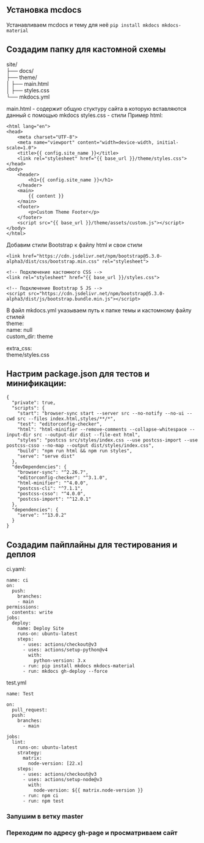 ## Установка mcdocs

Устанавливаем mcdocs и тему для неё ```pip install mkdocs mkdocs-material```

## Создадим папку для кастомной схемы

site/   
├── docs/   
├── theme/   
│   ├── main.html   
│   ├── styles.css   
└── mkdocs.yml

main.html - содержит общую стуктуру сайта в которую вставляются данный с помощью mkdocs
styles.css - стили
Пример html:
```<!DOCTYPE html>
<html lang="en">
<head>
    <meta charset="UTF-8">
    <meta name="viewport" content="width=device-width, initial-scale=1.0">
    <title>{{ config.site_name }}</title>
    <link rel="stylesheet" href="{{ base_url }}/theme/styles.css">
</head>
<body>
    <header>
        <h1>{{ config.site_name }}</h1>
    </header>
    <main>
        {{ content }}
    </main>
    <footer>
        <p>Custom Theme Footer</p>
    </footer>
    <script src="{{ base_url }}/theme/assets/custom.js"></script>
</body>
</html>
```
Добавим стили Bootstrap к файлу html и свои стили
```<!-- Подключение Bootstrap 5 через CDN -->
<link href="https://cdn.jsdelivr.net/npm/bootstrap@5.3.0-alpha3/dist/css/bootstrap.min.css" rel="stylesheet">

<!-- Подключение кастомного CSS -->
<link rel="stylesheet" href="{{ base_url }}/styles.css">

<!-- Подключение Bootstrap 5 JS -->
<script src="https://cdn.jsdelivr.net/npm/bootstrap@5.3.0-alpha3/dist/js/bootstrap.bundle.min.js"></script>
``` 

В файл mkdocs.yml указываем путь к папке темы и кастомному файлу стилей   
theme:   
name: null   
custom_dir: theme

extra_css:   
theme/styles.css

## Настрим package.json для тестов и минификации:
```
{
  "private": true,
  "scripts": {
    "start": "browser-sync start --server src --no-notify --no-ui --cwd src --files index.html,styles/**/*",
    "test": "editorconfig-checker",
    "html": "html-minifier --remove-comments --collapse-whitespace --input-dir src --output-dir dist --file-ext html",
    "styles": "postcss src/styles/index.css --use postcss-import --use postcss-csso --no-map --output dist/styles/index.css",
    "build": "npm run html && npm run styles",
    "serve": "serve dist"
  },
  "devDependencies": {
    "browser-sync": "^2.26.7",
    "editorconfig-checker": "^3.1.0",
    "html-minifier": "^4.0.0",
    "postcss-cli": "^7.1.1",
    "postcss-csso": "^4.0.0",
    "postcss-import": "^12.0.1"
  },
  "dependencies": {
    "serve": "^13.0.2"
  }
}
```

## Создадим пайплайны для тестирования и деплоя
ci.yaml:
```aiignore
name: ci
on:
  push:
    branches:
    - main
permissions:
  contents: write
jobs:
  deploy:
    name: Deploy Site
    runs-on: ubuntu-latest
    steps:
      - uses: actions/checkout@v3
      - uses: actions/setup-python@v4
        with:
          python-version: 3.x
      - run: pip install mkdocs mkdocs-material
      - run: mkdocs gh-deploy --force
```
test.yml
```aiignore
name: Test

on:
  pull_request:
  push:
    branches:
      - main

jobs:
  lint:
    runs-on: ubuntu-latest
    strategy:
      matrix:
        node-version: [22.x]
    steps:
      - uses: actions/checkout@v3
      - uses: actions/setup-node@v3
        with:
          node-version: ${{ matrix.node-version }}
      - run: npm ci
      - run: npm test
```

### Запушим в ветку master
### Переходим по адресу gh-page и просматриваем сайт